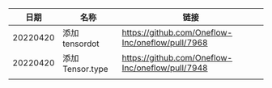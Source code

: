 | 日期     | 名称             | 链接                                             |
| -------- | ---------------- | ------------------------------------------------ |
| 20220420 | 添加 tensordot   | https://github.com/Oneflow-Inc/oneflow/pull/7968 |
| 20220420 | 添加 Tensor.type | https://github.com/Oneflow-Inc/oneflow/pull/7948 |
|          |                  |                                                  |

